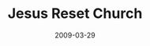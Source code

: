 ---
layout: message
category: message
series: "Reset"
title: "Jesus Reset Church"
date: 2009-03-29
message_id: 554
---